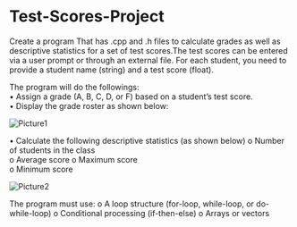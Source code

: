 # Test-Scores-Project

Create a program That has .cpp and .h files to calculate grades as well as descriptive statistics for a set of test scores.The test scores can be entered via a user prompt or through an external file.  For each student, you need to provide a student name (string) and a test score (float).    
 
 The program will do the followings:  
 • Assign a grade (A, B, C, D, or F) based on a student’s test score.   
 • Display the grade roster as shown below: 
 
![Picture1](https://github.com/maxclere13/Test-Scores-Project/assets/122039765/379de069-fca3-464d-8acc-bead2cea8f84)

 • Calculate the following descriptive statistics (as shown below) 
      o Number of students in the class  
      o Average score 
      o Maximum score  
      o Minimum score 
      
![Picture2](https://github.com/maxclere13/Test-Scores-Project/assets/122039765/cf151995-95f1-4e36-bf1b-83ba33354ca0)

 The program must use:
     o A loop structure (for-loop, while-loop, or do-while-loop) 
     o Conditional processing (if-then-else) 
     o Arrays or vectors  
